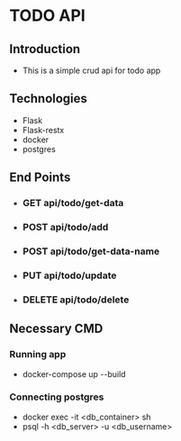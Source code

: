 # TODO API
## Introduction
- This is a simple crud api for todo app
## Technologies
- Flask
- Flask-restx
- docker
- postgres

## End Points
- ### GET api/todo/get-data
- ### POST api/todo/add
- ### POST api/todo/get-data-name
- ### PUT api/todo/update
- ### DELETE api/todo/delete

## Necessary CMD
### Running app
- docker-compose up --build

### Connecting postgres
- docker exec -it <db_container> sh
- psql -h <db_server> -u <db_username>


